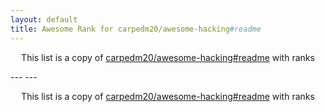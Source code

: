 ```yaml
---
layout: default
title: Awesome Rank for carpedm20/awesome-hacking#readme
---
```


<p align="center">
	This list is a copy of <a href="https://github.com/carpedm20/awesome-hacking#readme">carpedm20/awesome-hacking#readme</a> with ranks
</p>
---
---
<p align="center">
	This list is a copy of <a href="https://github.com/carpedm20/awesome-hacking#readme">carpedm20/awesome-hacking#readme</a> with ranks
</p>
